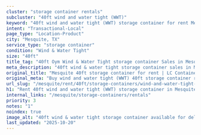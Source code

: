 ```yaml
---
cluster: "storage container rentals"
subcluster: "40ft wind and water tight (WWT)"
keyword: "40ft wind and water tight (WWT) storage container for rent Mesquite, TX"
intent: "Transactional-Local"
page_type: "Location-Product"
city: "Mesquite, TX"
service_type: "storage container"
condition: "Wind & Water Tight"
size: "40ft"
title_tag: "40ft Oym Wind & Water Tight storage container Sales in Mesquite | LC Container"
meta_description: "40ft wind & water tight storage container sales in Mesquite. Fast delivery, competitive pricing. Serving storage containers area. Quote ID: 6ZY. Call (214) 524-4168 for your free quote today."
original_title: "Mesquite 40ft storage container for rent | LC Container"
original_meta: "Buy wind and water tight (WWT) 40ft storage container rent with local delivery in Mesquite, TX. LC Container — local Since 2003. Request a fast quote today."
url_slug: "/mesquite/rent/40ft/storage-containers/wind-and-water-tight-wwt"
h1: "Rent 40ft wind and water tight (WWT) storage container in Mesquite"
internal_links: "/mesquite/storage-containers/rentals"
priority: 3
notes: "1"
noindex: true
image_alt: "40ft wind & water tight storage container available for delivery in Mesquite"
last_updated: "2025-10-20"
---
```


<!-- TODO: Add unique city/inventory copy, images, and internal links here. -->
